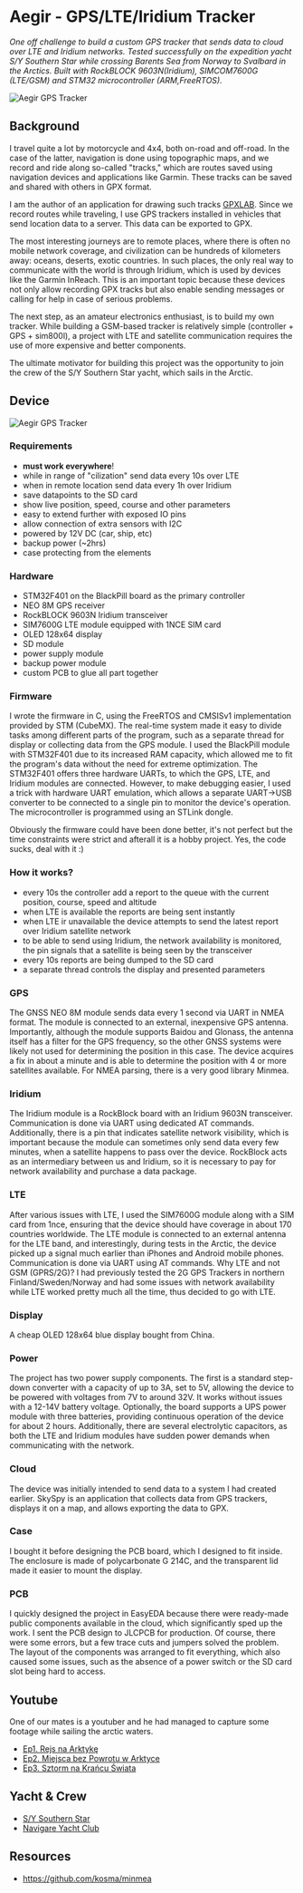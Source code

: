 # Aegir - GPS/LTE/Iridium Tracker

*One off challenge to build a custom GPS tracker that sends data to cloud over LTE and Iridium networks. Tested successfully on the expedition yacht S/Y Southern Star while crossing Barents Sea from Norway to Svalbard in the Arctics. Built with RockBLOCK 9603N(Iridium), SIMCOM7600G (LTE/GSM) and STM32 microcontroller (ARM,FreeRTOS).*

![Aegir GPS Tracker](/photos/1.jpg)

## Background

I travel quite a lot by motorcycle and 4x4, both on-road and off-road. In the case of the latter, navigation is done using topographic maps, and we record and ride along so-called "tracks," which are routes saved using navigation devices and applications like Garmin. These tracks can be saved and shared with others in GPX format.

I am the author of an application for drawing such tracks [GPXLAB](https://gpxlab.net). Since we record routes while traveling, I use GPS trackers installed in vehicles that send location data to a server. This data can be exported to GPX.

The most interesting journeys are to remote places, where there is often no mobile network coverage, and civilization can be hundreds of kilometers away: oceans, deserts, exotic countries. In such places, the only real way to communicate with the world is through Iridium, which is used by devices like the Garmin InReach. This is an important topic because these devices not only allow recording GPX tracks but also enable sending messages or calling for help in case of serious problems.

The next step, as an amateur electronics enthusiast, is to build my own tracker. While building a GSM-based tracker is relatively simple (controller + GPS + sim800l), a project with LTE and satellite communication requires the use of more expensive and better components.

The ultimate motivator for building this project was the opportunity to join the crew of the S/Y Southern Star yacht, which sails in the Arctic.

## Device

![Aegir GPS Tracker](/photos/2.jpg)

### Requirements
- **must work everywhere**!
- while in range of "cilization" send data every 10s over LTE
- when in remote location send data every 1h over Iridium
- save datapoints to the SD card
- show live position, speed, course and other parameters
- easy to extend further with exposed IO pins
- allow connection of extra sensors with I2C
- powered by 12V DC (car, ship, etc)
- backup power (~2hrs)
- case protecting from the elements

### Hardware
- STM32F401 on the BlackPill board as the primary controller
- NEO 8M GPS receiver
- RockBLOCK 9603N Iridium transceiver
- SIM7600G LTE module equipped with 1NCE SIM card
- OLED 128x64 display
- SD module
- power supply module
- backup power module
- custom PCB to glue all part together

### Firmware
I wrote the firmware in C, using the FreeRTOS and CMSISv1 implementation provided by STM (CubeMX). The real-time system made it easy to divide tasks among different parts of the program, such as a separate thread for display or collecting data from the GPS module. I used the BlackPill module with STM32F401 due to its increased RAM capacity, which allowed me to fit the program's data without the need for extreme optimization. The STM32F401 offers three hardware UARTs, to which the GPS, LTE, and Iridium modules are connected. However, to make debugging easier, I used a trick with hardware UART emulation, which allows a separate UART->USB converter to be connected to a single pin to monitor the device's operation. The microcontroller is programmed using an STLink dongle.

Obviously the firmware could have been done better, it's not perfect but the time constraints were strict and afterall it is a hobby project. Yes, the code sucks, deal with it :)

### How it works?
- every 10s the controller add a report to the queue with the current position, course, speed and altitude
- when LTE is available the reports are being sent instantly
- when LTE ir unavailable the device attempts to send the latest report over Iridium satellite network
- to be able to send using Iridium, the network availability is monitored, the pin signals that a satellite is being seen by the transceiver
- every 10s reports are being dumped to the SD card
- a separate thread controls the display and presented parameters

### GPS
The GNSS NEO 8M module sends data every 1 second via UART in NMEA format. The module is connected to an external, inexpensive GPS antenna. Importantly, although the module supports Baidou and Glonass, the antenna itself has a filter for the GPS frequency, so the other GNSS systems were likely not used for determining the position in this case. The device acquires a fix in about a minute and is able to determine the position with 4 or more satellites available. For NMEA parsing, there is a very good library Minmea.

### Iridium
The Iridium module is a RockBlock board with an Iridium 9603N transceiver. Communication is done via UART using dedicated AT commands. Additionally, there is a pin that indicates satellite network visibility, which is important because the module can sometimes only send data every few minutes, when a satellite happens to pass over the device. RockBlock acts as an intermediary between us and Iridium, so it is necessary to pay for network availability and purchase a data package.

### LTE
After various issues with LTE, I used the SIM7600G module along with a SIM card from 1nce, ensuring that the device should have coverage in about 170 countries worldwide. The LTE module is connected to an external antenna for the LTE band, and interestingly, during tests in the Arctic, the device picked up a signal much earlier than iPhones and Android mobile phones. Communication is done via UART using AT commands. Why LTE and not GSM (GPRS/2G)? I had previously tested the 2G GPS Trackers in northern Finland/Sweden/Norway and had some issues with network availability while LTE worked pretty much all the time, thus decided to go with LTE.

### Display
A cheap OLED 128x64 blue display bought from China.

### Power
The project has two power supply components. The first is a standard step-down converter with a capacity of up to 3A, set to 5V, allowing the device to be powered with voltages from 7V to around 32V. It works without issues with a 12-14V battery voltage. Optionally, the board supports a UPS power module with three batteries, providing continuous operation of the device for about 2 hours. Additionally, there are several electrolytic capacitors, as both the LTE and Iridium modules have sudden power demands when communicating with the network.


### Cloud
The device was initially intended to send data to a system I had created earlier. SkySpy is an application that collects data from GPS trackers, displays it on a map, and allows exporting the data to GPX.

### Case
I bought it before designing the PCB board, which I designed to fit inside. The enclosure is made of polycarbonate G 214C, and the transparent lid made it easier to mount the display.

### PCB
I quickly designed the project in EasyEDA because there were ready-made public components available in the cloud, which significantly sped up the work. I sent the PCB design to JLCPCB for production. Of course, there were some errors, but a few trace cuts and jumpers solved the problem. The layout of the components was arranged to fit everything, which also caused some issues, such as the absence of a power switch or the SD card slot being hard to access.

## Youtube
One of our mates is a youtuber and he had managed to capture some footage while sailing the arctic waters.
- [Ep1. Rejs na Arktykę](https://www.youtube.com/watch?v=Z5egoxSh6OI)
- [Ep2. Miejsca bez Powrotu w Arktyce](https://www.youtube.com/watch?v=qfbvTMd-tyc)
- [Ep3. Sztorm na Krańcu Świata](https://www.youtube.com/watch?v=2DE-GZrynNQ)

## Yacht & Crew
- [S/Y Southern Star](https://www.sysouthernstar.com/)
- [Navigare Yacht Club](https://navigareyc.pl/)

## Resources
- https://github.com/kosma/minmea
